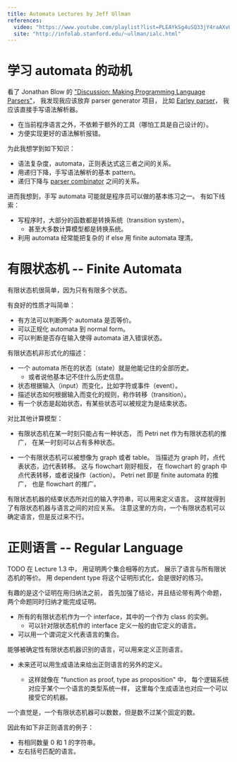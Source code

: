 ```yaml
---
title: Automata Lectures by Jeff Ullman
references:
  video: "https://www.youtube.com/playlist?list=PLEAYkSg4uSQ33jY4raAXvUT7Bm_S_EGu0"
  site: "http://infolab.stanford.edu/~ullman/ialc.html"
---
```


# 学习 automata 的动机

看了 Jonathan Blow 的 ["Discussion: Making Programming Language Parsers"](https://www.youtube.com/watch?v=MnctEW1oL-E)，
我发现我应该放弃 parser generator 项目，
比如 [Earley parser](https://en.wikipedia.org/wiki/Earley_parser)，
我应该直接手写语法解析器。

- 在当前程序语言之外，不依赖于额外的工具（哪怕工具是自己设计的）。
- 方便实现更好的语法解析报错。

为此我想学到如下知识：

- 语法复杂度，automata，正则表达式这三者之间的关系。
- 用递归下降，手写语法解析的基本 pattern。
- 递归下降与 [parser combinator](https://en.wikipedia.org/wiki/Parser_combinator) 之间的关系。

进而我想到，手写 automata 可能就是程序员可以做的基本练习之一。
有如下线索：

- 写程序时，大部分的函数都是转换系统（transition system）。
  - 甚至大多数计算模型都是转换系统。
- 利用 automata 经常能把复杂的 if else 用 finite automata 理清。

# 有限状态机 -- Finite Automata

有限状态机很简单，因为只有有限多个状态。

有良好的性质才叫简单：

- 有方法可以判断两个 automata 是否等价。
- 可以正规化 automata 到 normal form。
- 可以判断是否存在输入使得 automata 进入错误状态。

有限状态机非形式化的描述：

- 一个 automata 所在的状态（state）就是他能记住的全部历史。
  - 或者说他基本记不住什么历史信息。
- 状态根据输入（input）而变化，比如字符或事件（event）。
- 描述状态如何根据输入而变化的规则，称作转移（transition）。
- 有一个状态是起始状态，有某些状态可以被规定为是结束状态。

对比其他计算模型：

- 有限状态机在某一时刻只能占有一种状态，
  而 Petri net 作为有限状态机的推广，
  在某一时刻可以占有多种状态。

- 一个有限状态机可以被想像为 graph 或者 table。
  当描述为 graph 时，点代表状态，边代表转移。
  这与 flowchart 刚好相反，
  在 flowchart 的 graph 中点代表转移，或者说操作（action）。
  Petri net 即是 finite automata 的推广，
  也是 flowchart 的推广。

有限状态机器的结束状态所对应的输入字符串，可以用来定义语言。
这样就得到了有限状态机器与语言之间的对应关系。
注意这里的方向，一个有限状态机可以确定语言，但是反过来不行。

# 正则语言 -- Regular Language

TODO 在 Lecture 1.3 中，
用证明两个集合相等的方式，
展示了语言与所有限状态机的等价。
用 dependent type 将这个证明形式化，会是很好的练习。

有趣的是这个证明在用归纳法之前，
首先加强了结论，并且结论带有两个命题，
两个命题同时归纳才能完成证明。

- 所有的有限状态机作为一个 interface，其中的一个作为 class 的实例。
  - 可以针对限状态机作的 interface 定义一般的由它定义的语言。
- 可以用一个谓词定义代表语言的集合。

能够被确定性有限状态机器识别的语言，可以用来定义正则语言。

- 未来还可以用生成语法来给出正则语言的另外的定义。

  - 这样就像在 "function as proof, type as proposition" 中，
    每个逻辑系统对应于某个一个语言的类型系统一样，
    这里每个生成语法也对应一个可以接受它的机器。

一个直觉是，一个有限状态机器可以数数，但是数不过某个固定的数。

因此有如下非正则语言的例子：

- 有相同数量 0 和 1 的字符串。
- 左右括号匹配的语言。
